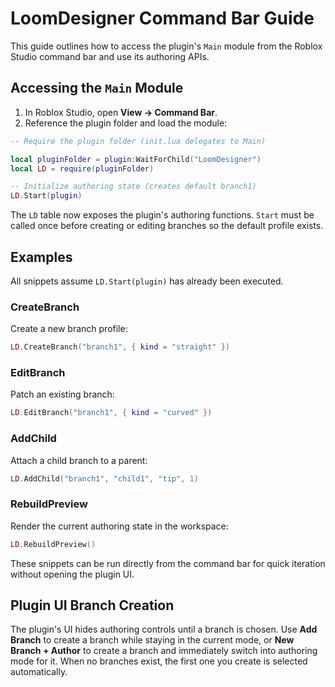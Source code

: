 # LoomDesigner Command Bar Guide

This guide outlines how to access the plugin's `Main` module from the Roblox Studio command bar and use its authoring APIs.

## Accessing the `Main` Module

1. In Roblox Studio, open **View → Command Bar**.
2. Reference the plugin folder and load the module:

```lua
-- Require the plugin folder (init.lua delegates to Main)

local pluginFolder = plugin:WaitForChild("LoomDesigner")
local LD = require(pluginFolder)

-- Initialize authoring state (creates default branch1)
LD.Start(plugin)
```

The `LD` table now exposes the plugin's authoring functions. `Start` must be called once before creating or editing branches so the default profile exists.

## Examples

All snippets assume `LD.Start(plugin)` has already been executed.

### CreateBranch
Create a new branch profile:
```lua
LD.CreateBranch("branch1", { kind = "straight" })
```

### EditBranch
Patch an existing branch:
```lua
LD.EditBranch("branch1", { kind = "curved" })
```

### AddChild
Attach a child branch to a parent:
```lua
LD.AddChild("branch1", "child1", "tip", 1)
```

### RebuildPreview
Render the current authoring state in the workspace:
```lua
LD.RebuildPreview()
```

These snippets can be run directly from the command bar for quick iteration without opening the plugin UI.

## Plugin UI Branch Creation

The plugin's UI hides authoring controls until a branch is chosen. Use **Add Branch** to create a branch while staying in the current mode, or **New Branch + Author** to create a branch and immediately switch into authoring mode for it. When no branches exist, the first one you create is selected automatically.

